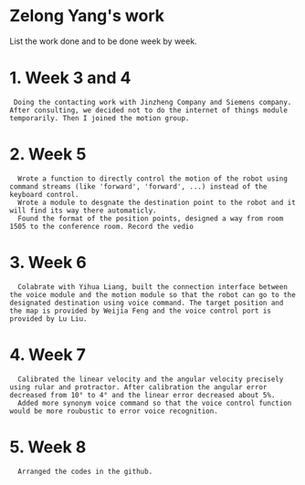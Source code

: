 # Zelong Yang's work
List the work done and to be done week by week.
   # 1. Week 3 and 4</br>
     Doing the contacting work with Jinzheng Company and Siemens company. After consulting, we decided not to do the internet of things module temporarily. Then I joined the motion group.
   # 2. Week 5</br>
   ```
     Wrote a function to directly control the motion of the robot using command streams (like 'forward', 'forward', ...) instead of the keyboard control.
     Wrote a module to desgnate the destination point to the robot and it will find its way there automaticly.
     Found the format of the position points, designed a way from room 1505 to the conference room. Record the vedio
   ```
   # 3. Week 6</br>
   ```
     Colabrate with Yihua Liang, built the connection interface between the voice module and the motion module so that the robot can go to the designated destination using voice command. The target position and the map is provided by Weijia Feng and the voice control port is provided by Lu Liu. 
   ```
   # 4. Week 7</br>
   ```
     Calibrated the linear velocity and the angular velocity precisely using rular and protractor. After calibration the angular error decreased from 10° to 4° and the linear error decreased about 5%.
     Added more synonym voice command so that the voice control function would be more roubustic to error voice recognition.
   ```
   # 5. Week 8</br>
   ```
     Arranged the codes in the github.
   ```
